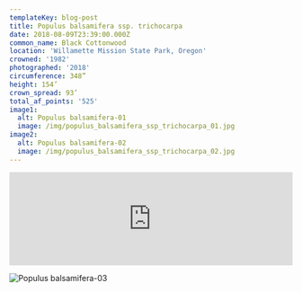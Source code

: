 ```yaml
---
templateKey: blog-post
title: Populus balsamifera ssp. trichocarpa
date: 2018-08-09T23:39:00.000Z
common_name: Black Cottonwood
location: 'Willamette Mission State Park, Oregon'
crowned: '1982'
photographed: '2018'
circumference: 348”
height: 154’
crown_spread: 93’
total_af_points: '525'
image1:
  alt: Populus balsamifera-01
  image: /img/populus_balsamifera_ssp_trichocarpa_01.jpg
image2:
  alt: Populus balsamifera-02
  image: /img/populus_balsamifera_ssp_trichocarpa_02.jpg
---
```

<iframe width="100%" height="166" scrolling="no" frameborder="no" allow="autoplay" src="https://w.soundcloud.com/player/?url=https%3A//api.soundcloud.com/tracks/588074265&color=%23505a38&auto_play=false&hide_related=false&show_comments=true&show_user=true&show_reposts=false&show_teaser=true"></iframe>

![Populus balsamifera-03](/img/populus_balsamifera_ssp_trichocarpa_03.jpg "Populus balsamifera-03")
